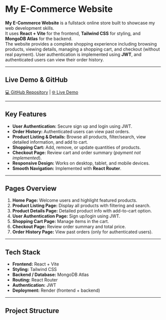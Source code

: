 # My E-Commerce Website

**My E-Commerce Website** is a fullstack online store built to showcase my web development skills.  
It uses **React + Vite** for the frontend, **Tailwind CSS** for styling, and **MongoDB Atlas** for the backend.  
The website provides a complete shopping experience including browsing products, viewing details, managing a shopping cart, and checkout (without real payment). User authentication is implemented using **JWT**, and authenticated users can view their order history.

---

## Live Demo & GitHub
[💻 GitHub Repository](https://github.com/Reshmashameem31/e-commerce-project) | [🌐 Live Demo](https://e-commerce-frontend-vu7a.onrender.com/)

---

## Key Features

- **User Authentication:** Secure sign up and login using JWT.  
- **Order History:** Authenticated users can view past orders.  
- **Product Listing & Details:** Browse all products, filter/search, view detailed information, and add to cart.  
- **Shopping Cart:** Add, remove, or update quantities of products.  
- **Checkout Page:** Review cart and order summary (*payment not implemented*).  
- **Responsive Design:** Works on desktop, tablet, and mobile devices.  
- **Smooth Navigation:** Implemented with **React Router**.

---

## Pages Overview

1. **Home Page:** Welcome users and highlight featured products.  
2. **Product Listing Page:** Display all products with filtering and search.  
3. **Product Details Page:** Detailed product info with add-to-cart option.  
4. **User Authentication Page:** Sign up/login using JWT.  
5. **Shopping Cart Page:** Manage items in the cart.  
6. **Checkout Page:** Review order summary and total price.  
7. **Order History Page:** View past orders (only for authenticated users).

---

## Tech Stack

- **Frontend:** React + Vite  
- **Styling:** Tailwind CSS  
- **Backend / Database:** MongoDB Atlas  
- **Routing:** React Router  
- **Authentication:** JWT  
- **Deployment:** Render (frontend + backend)

---

## Project Structure

